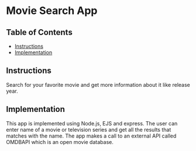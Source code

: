 # Movie Search App

## Table of Contents

* [Instructions](#instructions)
* [Implementation](#implementation)

## Instructions

Search for your favorite movie and get more information about it like release year.


## Implementation

This app is implemented using Node.js, EJS and express. The user can enter name of a movie or television series and get all the results that matches with the name. The app makes a call to an external API called OMDBAPI which is an open movie database.